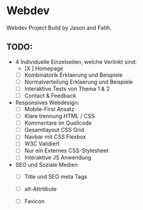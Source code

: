 # Webdev

Webdev Project Build by Jason and Fatih.

  

## TODO:

 - 4 Individuelle Einzelseiten, welche Verlinkt sind:
	 - [X ] Homepage
	 - [ ] Kombinatorik Erklaerung und Beispiele
	 - [ ] Normalverteilung Erklaerung und Beispiele
	 - [ ] Interaktive Tests von Thema 1 & 2
	 - [ ] Contact & Feedback

 - Responsives Webdesign:
	 - [ ] Mobile-First Ansatz
	 - [ ] Klare trennung HTML / CSS
	 - [ ] Kommentare im Quellcode
	 - [ ]  Gesamtlayout CSS Grid
	 - [ ]  Navbar mit CSS Flexbox
	 - [ ] W3C Validiert
	 - [ ] Nur ein Externes CSS-Stylesheet
	 - [ ] Interaktive JS Anwendung

- SEO und Soziale Medien
	 - [ ] Title und SEO meta Tags  	
	 - [ ] alt-Attrtibute 	
	 - [ ] Favicon

	
